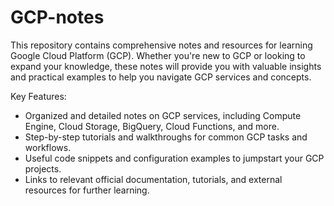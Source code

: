 # GCP-notes

This repository contains comprehensive notes and resources for learning Google Cloud Platform (GCP). Whether you're new to GCP or looking to expand your knowledge, these notes will provide you with valuable insights and practical examples to help you navigate GCP services and concepts.

Key Features:
- Organized and detailed notes on GCP services, including Compute Engine, Cloud Storage, BigQuery, Cloud Functions, and more.
- Step-by-step tutorials and walkthroughs for common GCP tasks and workflows.
- Useful code snippets and configuration examples to jumpstart your GCP projects.
- Links to relevant official documentation, tutorials, and external resources for further learning.
